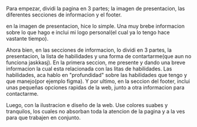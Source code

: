 Para empezar, dividi la pagina en 3 partes; la imagen de presentacion, las diferentes secciones de informacion y el footer.

en la imagen de presentacion, hice lo simple. Una muy brebe informacion sobre lo que hago e inclui mi logo personal(el cual ya lo tengo hace vastante tiempo).

Ahora bien, en las secciones de informacion, lo dividi en 3 partes, la presentacion, la lista de habilidades y una forma de contartarme(que aun no funciona jaskkasj). En la primera seccion, me presente y dando una breve informacion la cual esta relacionada con las litas de habilidades. Las habilidades, aca hablo en "profundidad" sobre las habilidades que tengo y que manejo(por ejemplo figma). Y por ultimo, en la seccion del footer, inclui unas pequeñas opciones rapidas de la web, junto a otra informacion para contactarme.

Luego, con la ilustracion e diseño de la web. Use colores suabes y tranquilos, los cuales no absorban toda la atencion de la pagina y a la ves para que trabajen en conjunto.
